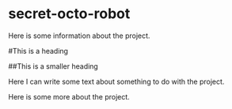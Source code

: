 # secret-octo-robot
Here is some information about the project.

#This is a heading

##This is a smaller heading

Here I can write some text about something to do with the project.

Here is some more about the project.





